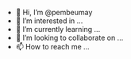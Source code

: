 - 👋 Hi, I’m @pembeumay
- 👀 I’m interested in ...
- 🌱 I’m currently learning ...
- 💞️ I’m looking to collaborate on ...
- 📫 How to reach me ...

<!---
pembeumay/pembeumay is a ✨ special ✨ repository because its `README.md` (this file) appears on your GitHub profile.
You can click the Preview link to take a look at your changes.
--->
